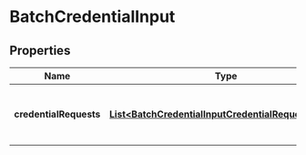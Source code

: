 # BatchCredentialInput

## Properties

| Name                   | Type                                                                                                          | Description                                     | Notes |
| ---------------------- | ------------------------------------------------------------------------------------------------------------- | ----------------------------------------------- | ----- |
| **credentialRequests** | [**List&lt;BatchCredentialInputCredentialRequestsInner&gt;**](BatchCredentialInputCredentialRequestsInner.md) | Array that contains Credential Request objects. |       |
